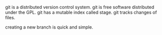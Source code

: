 git is a distributed version control system.
git is free software distributed under the GPL.
git has a mutable index called stage.
git tracks changes of files.

creating a new branch is quick and simple.